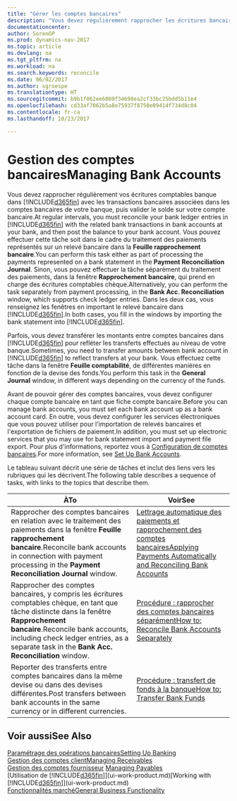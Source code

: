```yaml
---
title: "Gérer les comptes bancaires"
description: "Vous devez régulièrement rapprocher les écritures bancaires dans Dynamics NAV avec les transactions bancaires associées à vos comptes bancaires."
documentationcenter: 
author: SorenGP
ms.prod: dynamics-nav-2017
ms.topic: article
ms.devlang: na
ms.tgt_pltfrm: na
ms.workload: na
ms.search.keywords: reconcile
ms.date: 06/02/2017
ms.author: sgroespe
ms.translationtype: HT
ms.sourcegitcommit: b9b1f062ee6009f34698ea2cf33bc25bdd5b11e4
ms.openlocfilehash: cd33af7062b5a8e75937f8750e09414f734d8c04
ms.contentlocale: fr-ca
ms.lasthandoff: 10/23/2017

---
```

# <a name="managing-bank-accounts"></a><span data-ttu-id="a0065-103">Gestion des comptes bancaires</span><span class="sxs-lookup"><span data-stu-id="a0065-103">Managing Bank Accounts</span></span>
<span data-ttu-id="a0065-104">Vous devez rapprocher régulièrement vos écritures comptables banque dans [!INCLUDE[d365fin](includes/d365fin_md.md)] avec les transactions bancaires associées dans les comptes bancaires de votre banque, puis valider le solde sur votre compte bancaire.</span><span class="sxs-lookup"><span data-stu-id="a0065-104">At regular intervals, you must reconcile your bank ledger entries in [!INCLUDE[d365fin](includes/d365fin_md.md)] with the related bank transactions in bank accounts at your bank, and then post the balance to your bank account.</span></span> <span data-ttu-id="a0065-105">Vous pouvez effectuer cette tâche soit dans le cadre du traitement des paiements représentés sur un relevé bancaire dans la **Feuille rapprochement bancaire**.</span><span class="sxs-lookup"><span data-stu-id="a0065-105">You can perform this task either as part of processing the payments represented on a bank statement in the **Payment Reconciliation Journal**.</span></span> <span data-ttu-id="a0065-106">Sinon, vous pouvez effectuer la tâche séparément du traitement des paiements, dans la fenêtre **Rapprochement bancaire**, qui prend en charge des écritures comptables chèque.</span><span class="sxs-lookup"><span data-stu-id="a0065-106">Alternatively, you can perform the task separately from payment processing, in the **Bank Acc. Reconciliation** window, which supports check ledger entries.</span></span> <span data-ttu-id="a0065-107">Dans les deux cas, vous renseignez les fenêtres en important le relevé bancaire dans [!INCLUDE[d365fin](includes/d365fin_md.md)].</span><span class="sxs-lookup"><span data-stu-id="a0065-107">In both cases, you fill in the windows by importing the bank statement into [!INCLUDE[d365fin](includes/d365fin_md.md)].</span></span>

<span data-ttu-id="a0065-108">Parfois, vous devez transférer les montants entre comptes bancaires dans [!INCLUDE[d365fin](includes/d365fin_md.md)] pour refléter les transferts effectués au niveau de votre banque.</span><span class="sxs-lookup"><span data-stu-id="a0065-108">Sometimes, you need to transfer amounts between bank account in [!INCLUDE[d365fin](includes/d365fin_md.md)] to reflect transfers at your bank.</span></span> <span data-ttu-id="a0065-109">Vous effectuez cette tâche dans la fenêtre **Feuille comptabilité**, de différentes manières en fonction de la devise des fonds.</span><span class="sxs-lookup"><span data-stu-id="a0065-109">You perform this task in the **General Journal** window, in different ways depending on the currency of the funds.</span></span>

<span data-ttu-id="a0065-110">Avant de pouvoir gérer des comptes bancaires, vous devez configurer chaque compte bancaire en tant que fiche compte bancaire.</span><span class="sxs-lookup"><span data-stu-id="a0065-110">Before you can manage bank accounts, you must set each bank account up as a bank account card.</span></span> <span data-ttu-id="a0065-111">En outre, vous devez configurer les services électroniques que vous pouvez utiliser pour l'importation de relevés bancaires et l'exportation de fichiers de paiement.</span><span class="sxs-lookup"><span data-stu-id="a0065-111">In addition, you must set up electronic services that you may use for bank statement import and payment file export.</span></span> <span data-ttu-id="a0065-112">Pour plus d'informations, reportez vous à [Configuration de comptes bancaires](bank-setup-banking.md).</span><span class="sxs-lookup"><span data-stu-id="a0065-112">For more information, see [Set Up Bank Accounts](bank-setup-banking.md).</span></span>

<span data-ttu-id="a0065-113">Le tableau suivant décrit une série de tâches et inclut des liens vers les rubriques qui les décrivent.</span><span class="sxs-lookup"><span data-stu-id="a0065-113">The following table describes a sequence of tasks, with links to the topics that describe them.</span></span>

| <span data-ttu-id="a0065-114">À</span><span class="sxs-lookup"><span data-stu-id="a0065-114">To</span></span> | <span data-ttu-id="a0065-115">Voir</span><span class="sxs-lookup"><span data-stu-id="a0065-115">See</span></span> |
| --- | --- |
| <span data-ttu-id="a0065-116">Rapprocher des comptes bancaires en relation avec le traitement des paiements dans la fenêtre **Feuille rapprochement bancaire**.</span><span class="sxs-lookup"><span data-stu-id="a0065-116">Reconcile bank accounts in connection with payment processing in the **Payment Reconciliation Journal** window.</span></span> |[<span data-ttu-id="a0065-117">Lettrage automatique des paiements et rapprochement des comptes bancaires</span><span class="sxs-lookup"><span data-stu-id="a0065-117">Applying Payments Automatically and Reconciling Bank Accounts</span></span>](receivables-apply-payments-auto-reconcile-bank-accounts.md) |
| <span data-ttu-id="a0065-118">Rapprocher des comptes bancaires, y compris les écritures comptables chèque, en tant que tâche distincte dans la fenêtre **Rapprochement bancaire**.</span><span class="sxs-lookup"><span data-stu-id="a0065-118">Reconcile bank accounts, including check ledger entries, as a separate task in the **Bank Acc. Reconciliation** window.</span></span> |[<span data-ttu-id="a0065-119">Procédure : rapprocher des comptes bancaires séparément</span><span class="sxs-lookup"><span data-stu-id="a0065-119">How to: Reconcile Bank Accounts Separately</span></span>](bank-how-reconcile-bank-accounts-separately.md) |
| <span data-ttu-id="a0065-120">Reporter des transferts entre comptes bancaires dans la même devise ou dans des devises différentes.</span><span class="sxs-lookup"><span data-stu-id="a0065-120">Post transfers between bank accounts in the same currency or in different currencies.</span></span> |[<span data-ttu-id="a0065-121">Procédure : transfert de fonds à la banque</span><span class="sxs-lookup"><span data-stu-id="a0065-121">How to: Transfer Bank Funds</span></span>](bank-how-transfer-bank-funds.md) |

## <a name="see-also"></a><span data-ttu-id="a0065-122">Voir aussi</span><span class="sxs-lookup"><span data-stu-id="a0065-122">See Also</span></span>
[<span data-ttu-id="a0065-123">Paramétrage des opérations bancaires</span><span class="sxs-lookup"><span data-stu-id="a0065-123">Setting Up Banking</span></span>](bank-setup-banking.md)  
[<span data-ttu-id="a0065-124">Gestion des comptes client</span><span class="sxs-lookup"><span data-stu-id="a0065-124">Managing Receivables</span></span>](receivables-manage-receivables.md)  
<span data-ttu-id="a0065-125">[Gestion des comptes fournisseur](payables-manage-payables.md)  </span><span class="sxs-lookup"><span data-stu-id="a0065-125">[Managing Payables](payables-manage-payables.md)  </span></span>  
<span data-ttu-id="a0065-126">[Utilisation de [!INCLUDE[d365fin](includes/d365fin_md.md)]](ui-work-product.md)</span><span class="sxs-lookup"><span data-stu-id="a0065-126">[Working with [!INCLUDE[d365fin](includes/d365fin_md.md)]](ui-work-product.md)</span></span>  
[<span data-ttu-id="a0065-127">Fonctionnalités marché</span><span class="sxs-lookup"><span data-stu-id="a0065-127">General Business Functionality</span></span>](ui-across-business-areas.md)  

